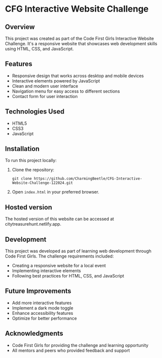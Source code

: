 # CFG Interactive Website Challenge

## Overview
This project was created as part of the Code First Girls Interactive Website Challenge. It's a responsive website that showcases web development skills using HTML, CSS, and JavaScript.

## Features
- Responsive design that works across desktop and mobile devices
- Interactive elements powered by JavaScript
- Clean and modern user interface
- Navigation menu for easy access to different sections
- Contact form for user interaction

## Technologies Used
- HTML5
- CSS3
- JavaScript

## Installation
To run this project locally:

1. Clone the repository:
   ```
   git clone https://github.com/CharmingBeetle/CFG-Interactive-Website-Challenge-122024.git
   ```
2. Open `index.html` in your preferred browser.

## Hosted version
The hosted version of this website can be accessed at citytreasurehunt.netlify.app.

## Development
This project was developed as part of learning web development through Code First Girls. The challenge requirements included:

- Creating a responsive website for a local event 
- Implementing interactive elements
- Following best practices for HTML, CSS, and JavaScript

## Future Improvements
- Add more interactive features
- Implement a dark mode toggle
- Enhance accessibility features
- Optimize for better performance

## Acknowledgments
- Code First Girls for providing the challenge and learning opportunity
- All mentors and peers who provided feedback and support
